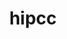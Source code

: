 ---
title: "hipcc"
layout: cache
categories: [package, develop]
meta: {"compilers": ["gcc@=11.4.0", "gcc@=13.2.0"], "num_specs": 16, "num_specs_by_stack": {"e4s": 11, "ml-linux-x86_64-rocm": 5, "root": 16}, "oss": ["ubuntu22.04", "ubuntu24.04"], "platforms": ["linux"], "stacks": ["e4s", "ml-linux-x86_64-rocm", "root"], "targets": ["x86_64_v3"], "versions": ["6.1.2", "6.3.2"]}
spec_details: [{"compiler": "gcc@=11.4.0", "hash": "7qxdscmiqeyyvgmrvczxo35yi4diosm3", "os": "ubuntu22.04", "platform": "linux", "size": "-", "stacks": ["e4s", "root"], "target": "x86_64_v3", "variants": ["build_system=cmake", "build_type=Release", "generator=make", "~ipo", "patches=c10b010"], "versions": ["6.3.2"]}, {"compiler": "gcc@=11.4.0", "hash": "arhljuimjywqubzxhoe6wtrq3yp7bium", "os": "ubuntu22.04", "platform": "linux", "size": "-", "stacks": ["e4s", "root"], "target": "x86_64_v3", "variants": ["build_system=cmake", "build_type=Release", "generator=make", "~ipo", "patches=c10b010"], "versions": ["6.3.2"]}, {"compiler": "gcc@=13.2.0", "hash": "caayclwgkwcgd6hho54lrfoxcv7hqtzb", "os": "ubuntu24.04", "platform": "linux", "size": "-", "stacks": ["ml-linux-x86_64-rocm", "root"], "target": "x86_64_v3", "variants": ["build_system=cmake", "build_type=Release", "generator=make", "~ipo", "patches=f9d4d87"], "versions": ["6.1.2"]}, {"compiler": "gcc@=11.4.0", "hash": "cbwyngvob33m3qqqyanhvafvkaqcxv6m", "os": "ubuntu22.04", "platform": "linux", "size": "-", "stacks": ["e4s", "root"], "target": "x86_64_v3", "variants": ["build_system=cmake", "build_type=Release", "generator=make", "~ipo", "patches=c10b010"], "versions": ["6.3.2"]}, {"compiler": "gcc@=13.2.0", "hash": "czvt6ieu7tplyki54xt7rssvk2fmmfqk", "os": "ubuntu24.04", "platform": "linux", "size": "-", "stacks": ["ml-linux-x86_64-rocm", "root"], "target": "x86_64_v3", "variants": ["build_system=cmake", "build_type=Release", "generator=make", "~ipo", "patches=f9d4d87"], "versions": ["6.1.2"]}, {"compiler": "gcc@=13.2.0", "hash": "ju7fhlefzod4upism57cbmpbpwgx4b3c", "os": "ubuntu24.04", "platform": "linux", "size": "-", "stacks": ["ml-linux-x86_64-rocm", "root"], "target": "x86_64_v3", "variants": ["build_system=cmake", "build_type=Release", "generator=make", "~ipo", "patches=f9d4d87"], "versions": ["6.1.2"]}, {"compiler": "gcc@=11.4.0", "hash": "lcn366xpqmf62msc2prrid6imfvnswfs", "os": "ubuntu22.04", "platform": "linux", "size": "-", "stacks": ["e4s", "root"], "target": "x86_64_v3", "variants": ["build_system=cmake", "build_type=Release", "generator=make", "~ipo", "patches=c10b010"], "versions": ["6.3.2"]}, {"compiler": "gcc@=11.4.0", "hash": "lh7i5huxxbt7yihzaztl77wo667dtykr", "os": "ubuntu22.04", "platform": "linux", "size": "-", "stacks": ["e4s", "root"], "target": "x86_64_v3", "variants": ["build_system=cmake", "build_type=Release", "generator=make", "~ipo", "patches=c10b010"], "versions": ["6.3.2"]}, {"compiler": "gcc@=11.4.0", "hash": "mew4swsn6qonntewehafxuebmcgyni6u", "os": "ubuntu22.04", "platform": "linux", "size": "-", "stacks": ["e4s", "root"], "target": "x86_64_v3", "variants": ["build_system=cmake", "build_type=Release", "generator=make", "~ipo", "patches=c10b010"], "versions": ["6.3.2"]}, {"compiler": "gcc@=11.4.0", "hash": "mmsrrtel7shaqw2l4o4z2wewssuxk3jy", "os": "ubuntu22.04", "platform": "linux", "size": "-", "stacks": ["e4s", "root"], "target": "x86_64_v3", "variants": ["build_system=cmake", "build_type=Release", "generator=make", "~ipo", "patches=c10b010"], "versions": ["6.3.2"]}, {"compiler": "gcc@=13.2.0", "hash": "n4aamzo2ghsqoty6zfx3p32zlp5l2gql", "os": "ubuntu24.04", "platform": "linux", "size": "-", "stacks": ["ml-linux-x86_64-rocm", "root"], "target": "x86_64_v3", "variants": ["build_system=cmake", "build_type=Release", "generator=make", "~ipo", "patches=f9d4d87"], "versions": ["6.1.2"]}, {"compiler": "gcc@=11.4.0", "hash": "peyplwlg63atnaymqerxveicf566awtx", "os": "ubuntu22.04", "platform": "linux", "size": "-", "stacks": ["e4s", "root"], "target": "x86_64_v3", "variants": ["build_system=cmake", "build_type=Release", "generator=make", "~ipo", "patches=c10b010"], "versions": ["6.3.2"]}, {"compiler": "gcc@=11.4.0", "hash": "qz7ot3jc5kwqwyzjl7upawbqiparb4pk", "os": "ubuntu22.04", "platform": "linux", "size": "-", "stacks": ["e4s", "root"], "target": "x86_64_v3", "variants": ["build_system=cmake", "build_type=Release", "generator=make", "~ipo", "patches=c10b010"], "versions": ["6.3.2"]}, {"compiler": "gcc@=11.4.0", "hash": "rfjl7yz2fa2ohn7pvfphukptuo3w57ai", "os": "ubuntu22.04", "platform": "linux", "size": "-", "stacks": ["e4s", "root"], "target": "x86_64_v3", "variants": ["build_system=cmake", "build_type=Release", "generator=make", "~ipo", "patches=c10b010"], "versions": ["6.3.2"]}, {"compiler": "gcc@=13.2.0", "hash": "so23npko4lbonoyeqslje6jxyvq2umol", "os": "ubuntu24.04", "platform": "linux", "size": "-", "stacks": ["ml-linux-x86_64-rocm", "root"], "target": "x86_64_v3", "variants": ["build_system=cmake", "build_type=Release", "generator=make", "~ipo", "patches=f9d4d87"], "versions": ["6.1.2"]}, {"compiler": "gcc@=11.4.0", "hash": "x27t47vodw2brsfyynblwdlepshq4tmt", "os": "ubuntu22.04", "platform": "linux", "size": "-", "stacks": ["e4s", "root"], "target": "x86_64_v3", "variants": ["build_system=cmake", "build_type=Release", "generator=make", "~ipo", "patches=c10b010"], "versions": ["6.3.2"]}]
---